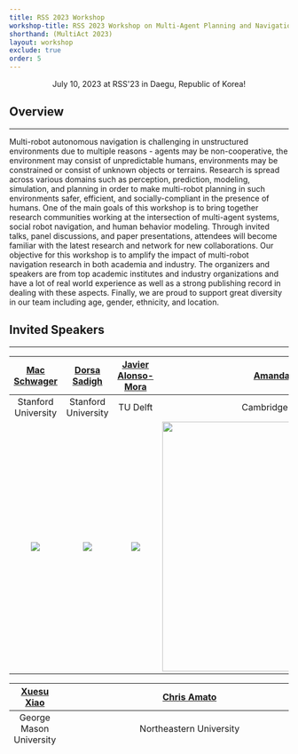 ```yaml
---
title: RSS 2023 Workshop
workshop-title: RSS 2023 Workshop on Multi-Agent Planning and Navigation in Challenging Environments
shorthand: (MultiAct 2023)
layout: workshop
exclude: true
order: 5
---
```


<center> July 10, 2023 at RSS'23 in Daegu, Republic of Korea!</center>

Overview
--------  
***

Multi-robot autonomous navigation is challenging in unstructured environments due to multiple reasons - agents may be non-cooperative, the environment may consist of unpredictable humans, environments may be constrained or consist of unknown objects or terrains. Research is spread across various domains such as perception, prediction, modeling, simulation, and planning in order to make multi-robot planning in such environments safer, efficient, and socially-compliant in the presence of humans. One of the main goals of this workshop is to bring together research communities working at the intersection of multi-agent systems, social robot navigation, and human behavior modeling. Through invited talks, panel discussions, and paper presentations, attendees will become familiar with the latest research and network for new collaborations. Our objective for this workshop is to amplify the impact of multi-robot navigation research in both academia and industry. The organizers and speakers are from top academic institutes and industry organizations and have a lot of real world experience as well as a strong publishing record in dealing with these aspects. Finally, we are proud to support great diversity in our team including age, gender, ethnicity, and location.

<!-- 
[Tweets by BADUE22](https://twitter.com/BADUE22?ref_src=twsrc%5Etfw)

[](https://twitter.com/BADUE22?ref_src=twsrc%5Etfw)

Follow us on Twitter to stay updated ! -->

Invited Speakers
----------------
***

| [Mac Schwager](https://web.stanford.edu/~schwager/) | [Dorsa Sadigh](https://dorsa.fyi/) | [Javier Alonso-Mora](http://www.alonsomora.com/) | [Amanda Prorok](https://proroklab.org/wp/) |
| :--------------------: | :--------------------: | :--------------------: | :--------------------: |
| Stanford University    | Stanford University    | TU Delft           | Cambridge University    | 
| <img src="https://obj.umiacs.umd.edu/badue-accepted/rss/mac.png"> | <img src="https://obj.umiacs.umd.edu/badue-accepted/rss/dorsa.png"> | <img src="https://obj.umiacs.umd.edu/badue-accepted/rss/javier.png">  | <img src="https://obj.umiacs.umd.edu/badue-accepted/rss/amanda.png" width=450 height=450>| 



| [Xuesu Xiao](https://cs.gmu.edu/~xiao/) | [Chris Amato](https://www.ccs.neu.edu/home/camato/) | [Anca Dragan](https://people.eecs.berkeley.edu/~anca/) | [Matthew Gombolay](https://core-robotics.gatech.edu/) |
| :--------------------: | :--------------------: | :--------------------: | :--------------------: |
| George Mason University        | Northeastern University      | UC Berkeley    | Georgia Tech       |
| <img src="https://obj.umiacs.umd.edu/badue-accepted/rss/xuesu.png"> | <img src="https://obj.umiacs.umd.edu/badue-accepted/rss/chris.png" width=450 height=450> | <img src="https://obj.umiacs.umd.edu/badue-accepted/rss/anca.png" width=550 height=550> | <img src="https://drive.google.com/uc?export=view&id=1Is1s7Dju3ri7EpaHS-LgCl9JXQAzGKFX" width=650 height=6150> |


Call for Papers
---------------
***

We invite participants to submit either short (4+n) or long papers (8+n). We encourage the submission of early ideas, late-breaking results, position papers, or open research questions that are likely to generate interesting discussions. **Work published elsewhere is allowed.** Accepted papers will be presented in a poster session and selected papers as spotlight talks. All submitted contributions will go through a single blind review process.

  

Topics include, and are not limited to:
---------------
***

The specific goals of the workshop will be to discuss ideas around following topics:

* Perception in unstructured environments
* Mapping and localization
* Recognizing novel objects
* Multi-agent trajectory forecasting
* Multi-agent behavior prediction
* Human behavior modeling 
* Modeling human factors and interactions
* Coordination and competition among multiple autonomous agents
* Ad-hoc teamwork
* Non-Cooperative navigation
* Learning for multi-agent navigation
* Theory for multi-agent systems
* Autonomous racing
* Game-theoretic planning
* Multi-agent decision making 
* Reinforcement learning in autonomous driving
* ADAS and autonomous driving
* Off-road navigation


  

Submission
---------------
***

Submit here: [**CMT**](https://cmt3.research.microsoft.com/MultiAct2023/Submission/Index).


Important Dates
---------------
***

*   **Submission deadline:** June 01, 2023 (AoE) 
*   **Notification of acceptance:** June 14, 2023 (AoE)
*   **Camera Ready Submission:** Jun 21, 2023 (AoE)
*   **Workshop date:** July 10, 2023 


Program (subject to change)
---------------
***

| Time            | Event                             | Talk Title (TBA)|
| --------------- | --------------------------------- ||
| 9:00 - 9:15     | Introductory Remarks              ||
| 9:15 - 9:50     | Chris Amato                       ||
| 9:50 - 10:25    | Xuesu Xiao                        |Learning Navigation in Challenging Environments|
| 10:25 - 11:00   | Break                             ||
| 11:00 - 11:35   | Matthew Gombolay                  ||
| 11:35 - 12:10   | Anca Dragan                       |Robust human behavior models|
| 12:10 - 13:40   | Lunch                             |Poster Session for spotlight talks|
| 13:40 - 14:25   | Spotlight Talks                   ||
| 14:25 - 15:00   | Mac Schwager                      ||
| 15:00 - 15:35   | Dorsa Sadigh                      ||
| 15:35 - 16:10   | Javier Alonso-Mora                |Motion planning among decision-making agents: modeling uncertainty and multi-agent interaction|
| 16:10 - 16:45   | Amanda Prorok                     |How Robots Learn to Communicate to Cooperate|
| 16:45 - 17:00   | Concluding Remarks                ||


  

Accepted Spotlight Papers
---------------
***

**Effective Tracking of Unknown Clustered Targets Using A Distributed Team of Mobile Robots**<br>
Jun Chen (King Abdullah University of Science and Technology), Philip Dames (Temple University, USA), Shinkyu Park (King Abdullah University of Science and Technology)

**Graph Attention Multi-Agent Fleet Autonomy for Advanced Air Mobility**<br>
Malintha Fernando (Indiana University), Martin Swany (Indiana University), Ransalu Senanayake (Stanford University), Heeyoul Choi (Indiana University)

**MIDGARD: A Simulation Platform for Autonomous Ground Robot Navigation in Unstructured Environments**<br>
Giuseppe Vecchio (University of Catania), Simone Palazzo (University of Catania), Dario Calogero Guastella (Università degli Studi di Catania), Ignacio Carlucho (University of Edinburgh), Stefano Albrecht (University of Edinburgh), Giovanni Muscato (University of Catania), Concetto Spampinato (University of Catania) 

**ST-CBS: Space-Time Conflict Based Search in Continuous Space for Multi-Agent Path Finding**<br>
Changjoo Nam (Sogang University), Joonyeol Sim (Sogang University) 

**iPLAN: Intent-Aware Planning in Heterogeneous Traffic via Distributed Multi-Agent Reinforcement Learning**<br>
Xiyang Wu (University of Maryland, College Park), Rohan Chandra (University of Texas at Austin), Tianrui Guan (University of Maryland, College Park), Amrit Singh Bedi (University of Maryland, College Park), Dinesh Manocha (University of Maryland, College Park)

  
Organizers
---------------
***

| [Rohan Chandra](http://rohanchandra30.github.io/) | [Negar Mehr](http://negar.web.illinois.edu/) | [Joydeep Biswas](https://www.joydeepb.com/) | [Peter Stone](https://www.cs.utexas.edu/~pstone/) |
| :--------------------: | :--------------------: | :--------------------: | :--------------------: |
| UT Austin     | UIUC     | UT Austin          | UT Austin     | 
| <img src="https://obj.umiacs.umd.edu/badue-accepted/rss/rohan.png" width=580 height=580> | <img src="https://obj.umiacs.umd.edu/badue-accepted/rss/negar.png"> | <img src="https://obj.umiacs.umd.edu/badue-accepted/rss/joydeep.png" width=580 height=580> | <img src="https://obj.umiacs.umd.edu/badue-accepted/rss/peter.png"> | 

<!-- # Multi-Agent Planning and Navigation in Challenging Environments

## Overview

Multi-robot autonomous navigation is challenging in unstructured environments due to multiple reasons - agents may be non-cooperative, the environment may consist of unpredictable humans, environments may be constrained or consist of unknown objects or terrains. Research is spread across various domains such as perception, prediction, modeling, simulation, and planning in order to make multi-robot planning in such environments safer, efficient, and socially-compliant in the presence of humans. One of the main goals of this workshop is to bring together research communities working at the intersection of multi-agent systems, social robot navigation, and human behavior modeling. Through invited talks, panel discussions, and paper presentations, attendees will become familiar with the latest research and network for new collaborations. Our objective for this workshop is to amplify the impact of multi-robot navigation research in both academia and industry. The organizers and speakers are from top academic institutes and industry organizations and have a lot of real world experience as well as a strong publishing record in dealing with these aspects. Finally, we are proud to support great diversity in our team including age, gender, ethnicity, and location.

## Date and Location

The workshop will be held on 10th or 14th July, 2023 in Daegu, Republic of Korea.

## Agenda

- [9 - 9:15] Introductory Remarks
- [9:15 - 9:50] Talk 1 - Mac Schwager
- [9:50 - 10:25] Talk 2 - Dorsa Sadigh
- [10:25 - 11:00] Break
- [11:00 - 11:35] Talk 3 - Javier Alonso-Mora 
- [11:35 - 12:15] Spotlight Talks
- [12:15 - 13:45] Lunch
- [13:45 - 14:25] Talk 4 - Amanda Prorok
- [14:25 - 15:00] Talk 5 - Xuesu Xiao
- [15:00 - 15:35] Talk 6 - Chris Amato
- [15:35 - 16:15] Talk 7 - Anca Dragan
- [16:15 - 16:50] Talk 8 - Dinesh Manocha
- [16:50 - 17:00] Concluding Remarks



## Speakers

- Mac Schwager
- Dorsa Sadigh
- Javier Alonso-Mora
- Amanda Prorok
- Xuesu Xiao
- Chris Amato
- Anca Dragan
- Dinesh Manocha


## Call for Papers

To be announced.

## Registration

The workshop fee is [insert fee]. To register, please [insert registration details].

## Contact

For more information or to ask questions, please contact us at [rchandra@utexas.edu]. -->
